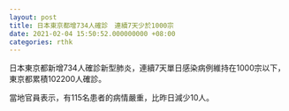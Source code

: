 ```yaml
---
layout: post
title: 日本東京都增734人確診　連續7天少於1000宗
date: 2021-02-04 15:50:52.000000000 +08:00
categories: rthk
---
```


日本東京都新增734人確診新型肺炎，連續7天單日感染病例維持在1000宗以下，東京都累積102200人確診。

當地官員表示，有115名患者的病情嚴重，比昨日減少10人。

